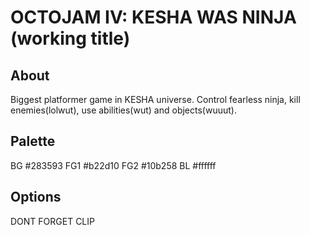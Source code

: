 # OCTOJAM IV: KESHA WAS NINJA (working title)

## About

Biggest platformer game in KESHA universe. Control fearless ninja,
kill enemies(lolwut), use abilities(wut) and objects(wuuut).

## Palette

BG   #283593
FG1  #b22d10
FG2  #10b258
BL   #ffffff

## Options
DONT FORGET CLIP
